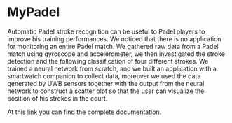 # MyPadel
Automatic Padel stroke recognition can be useful to Padel players to improve his training performances. We noticed that there is no application for monitoring an entire Padel match. We gathered raw data from a Padel match using gyroscope and accelerometer, we then investigated the stroke detection and the following classification of four different strokes. We trained a neural network from scratch, and we built an application with a smartwatch companion to collect data, moreover we used the data generated by UWB sensors together with the output from the neural network to construct a scatter plot so that the user can visualize the position of his strokes in the court.

At this [link](Documentation.pdf) you can find the complete documentation.
